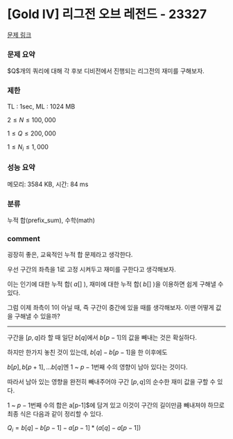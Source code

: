 # [Gold IV] 리그전 오브 레전드 - 23327

[문제 링크](https://www.acmicpc.net/problem/23327)

### 문제 요약

<p> $Q$개의 쿼리에 대해 각 후보 디비전에서 진행되는 리그전의 재미를 구해보자. </p>

### 제한

TL : 1sec, ML : 1024 MB

$2 ≤ N ≤ 100,000$

$1 ≤ Q ≤ 200,000$

$1 ≤ N_i ≤ 1,000$

### 성능 요약

메모리: 3584 KB, 시간: 84 ms

### 분류

누적 합(prefix_sum), 수학(math)

### comment

굉장히 좋은, 교육적인 누적 합 문제라고 생각한다.

우선 구간의 좌측을 $1$로 고정 시켜두고 재미를 구한다고 생각해보자.

이는 인기에 대한 누적 합( $a[]$ ), 재미에 대한 누적 합( $b[]$ )을 이용하면 쉽게 구해낼 수 있다.

그럼 이제 좌측이 $1$이 아닐 때, 즉 구간이 중간에 있을 때를 생각해보자. 이땐 어떻게 값을 구해낼 수 있을까?

-----------------------------------------------------------------------------------------------------------------------------------------------------------------------

구간을 $[p, q]$라 할 때 일단 $b[q]$에서 $b[p - 1]$의 값을 빼내는 것은 확실하다.

하지만 한가지 놓친 것이 있는데, $b[q] - b[p - 1]$을 한 이후에도

$b[p], b[p + 1], ... b[q]$엔 $1$ ~ $p-1$번째 수의 영향이 남아 있다는 것이다.

따라서 남아 있는 영향을 완전히 빼내주어야 구간 $[p, q]$의 순수한 재미 값을 구할 수 있다.

$1$ ~ $p-1$번째 수의 합은 a[p-1]$에 담겨 있고 이것이 구간의 길이만큼 빼내져야 하므로 최종 식은 다음과 같이 정리할 수 있다.

$Q_i = b[q] - b[p - 1] - a[p - 1] * (a[q] - a[p - 1])$

